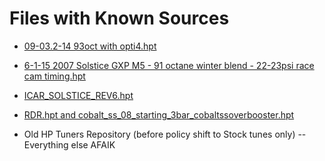 # Files with Known Sources
- [09-03.2-14 93oct with opti4.hpt](https://forum.hptuners.com/showthread.php?46425-LNF-PID-Tables) 
- [6-1-15 2007 Solstice GXP M5 - 91 octane winter blend - 22-23psi race cam timing.hpt](https://forum.hptuners.com/showthread.php?68936-codename-Bil-Doe-s-LNF-tune-(road-race-and-street-use)-and-explanation)
- [ICAR_SOLSTICE_REV6.hpt](https://forum.hptuners.com/showthread.php?76190-LNF-config-no-PIDs&p=557108&viewfull=1#post557108)
- [RDR.hpt and cobalt_ss_08_starting_3bar_cobaltssoverbooster.hpt](https://forum.hptuners.com/showthread.php?47462-LNF-Starter-Flash&47462-LNF-Starter-Flash)

- Old HP Tuners Repository (before policy shift to Stock tunes only)
-- Everything else AFAIK

